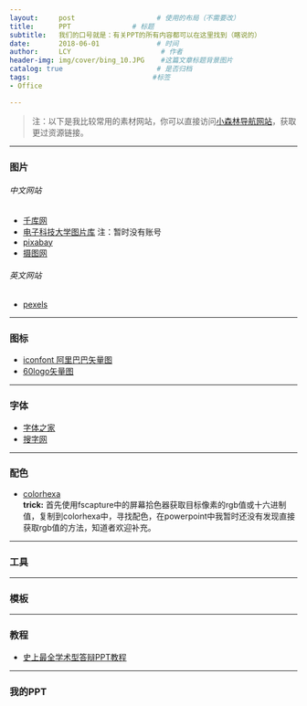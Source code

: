 ```yaml
---
layout:     post                    # 使用的布局（不需要改）
title:      PPT               # 标题 
subtitle:   我们的口号就是：有关PPT的所有内容都可以在这里找到（瞎说的）                        #副标题
date:       2018-06-01              # 时间
author:     LCY                      # 作者
header-img: img/cover/bing_10.JPG    #这篇文章标题背景图片
catalog: true                       # 是否归档
tags:                              #标签
- Office

---
```

>注：以下是我比较常用的素材网站，你可以直接访问[小森林导航网站](http://hao.xsldh.com/)，获取更过资源链接。

---
### 图片
###### 中文网站
* [千库网](http://588ku.com/)
* [电子科技大学图片库](http://photo.uestc.edu.cn)      注：暂时没有账号
* [pixabay](https://pixabay.com/)
* [摄图网](http://699pic.com/)

###### 英文网站
* [pexels](https://www.pexels.com/)
---

### 图标
* [iconfont 阿里巴巴矢量图](http://iconfont.cn/?spm=a313x.7781069.1998910419.d4d0a486a)
* [60logo矢量图](http://www.60logo.com/)

---
### 字体
* [字体之家](http://www.17ziti.com/)
* [搜字网](http://www.sozi.cn/zitidaquan/)

---
### 配色
* [colorhexa](https://www.colorhexa.com/)  
**trick:** 首先使用fscapture中的屏幕拾色器获取目标像素的rgb值或十六进制值，复制到colorhexa中，寻找配色，在powerpoint中我暂时还没有发现直接获取rgb值的方法，知道者欢迎补充。


---
### 工具

---
### 模板


---
### 教程
* [史上最全学术型答辩PPT教程](https://www.daizitouxiang.com/92/72852.html)

---

### 我的PPT
